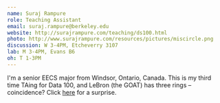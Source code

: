 ```yaml
---
name: Suraj Rampure
role: Teaching Assistant
email: suraj.rampure@berkeley.edu
website: http://surajrampure.com/teaching/ds100.html
photo: http://www.surajrampure.com/resources/pictures/miscircle.png
discussion: W 3-4PM, Etcheverry 3107
lab: M 3-4PM, Evans B6
oh: T 1-3PM
---
```


I'm a senior EECS major from Windsor, Ontario, Canada. This is my third time TAing for Data 100, and LeBron (the GOAT) has three rings – coincidence? Click [here](http://www.surajrampure.com/resources/pictures/me_dancing.gif) for a surprise.
